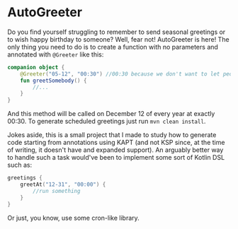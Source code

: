 # AutoGreeter

Do you find yourself struggling to remember to send seasonal greetings or to wish happy birthday to someone? Well, fear
not! AutoGreeter is here! The only thing you need to do is to create a function with no parameters and annotated
with `@Greeter` like this:

```kotlin
companion object {
    @Greeter("05-12", "00:30") //00:30 because we don't want to let people know we're a bot, right?
    fun greetSomebody() {
        //...
    }
}
```

And this method will be called on December 12 of every year at exactly 00:30.
To generate scheduled greetings just run `mvn clean install`.

Jokes aside, this is a small project that I made to study how to generate code starting from annotations using KAPT (and
not KSP since, at the time of writing, it doesn't have and expanded support). An arguably better way to handle such a
task would've been to implement some sort of Kotlin DSL such as:

```kotlin
greetings {
    greetAt("12-31", "00:00") {
        //run something
    }
}
```

Or just, you know, use some cron-like library.